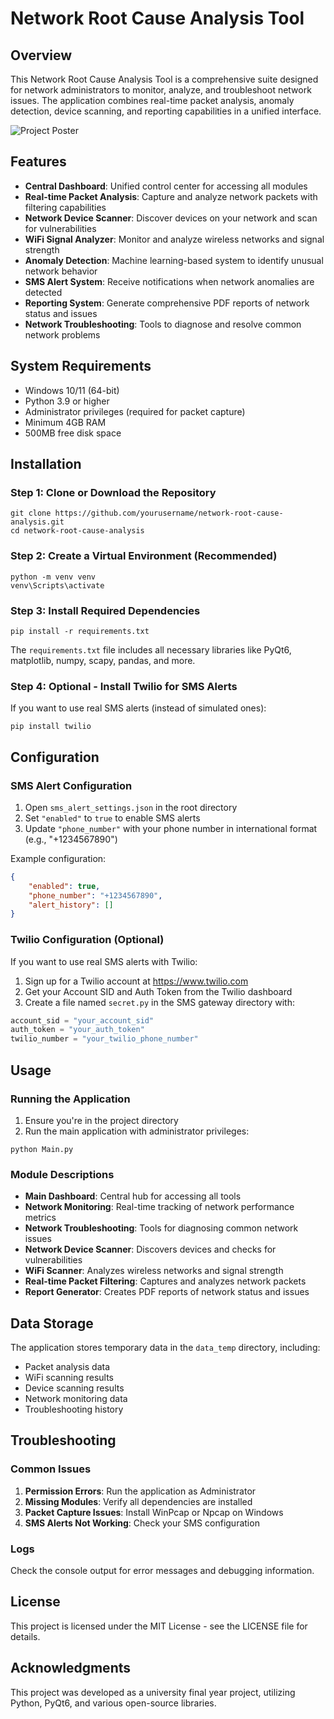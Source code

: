 # Network Root Cause Analysis Tool

## Overview

This Network Root Cause Analysis Tool is a comprehensive suite designed for network administrators to monitor, analyze, and troubleshoot network issues. The application combines real-time packet analysis, anomaly detection, device scanning, and reporting capabilities in a unified interface.

![Project Poster](../Final_Year_Project.png)



## Features

- **Central Dashboard**: Unified control center for accessing all modules
- **Real-time Packet Analysis**: Capture and analyze network packets with filtering capabilities
- **Network Device Scanner**: Discover devices on your network and scan for vulnerabilities
- **WiFi Signal Analyzer**: Monitor and analyze wireless networks and signal strength
- **Anomaly Detection**: Machine learning-based system to identify unusual network behavior
- **SMS Alert System**: Receive notifications when network anomalies are detected
- **Reporting System**: Generate comprehensive PDF reports of network status and issues
- **Network Troubleshooting**: Tools to diagnose and resolve common network problems

## System Requirements

- Windows 10/11 (64-bit)
- Python 3.9 or higher
- Administrator privileges (required for packet capture)
- Minimum 4GB RAM
- 500MB free disk space

## Installation

### Step 1: Clone or Download the Repository

```
git clone https://github.com/yourusername/network-root-cause-analysis.git
cd network-root-cause-analysis
```

### Step 2: Create a Virtual Environment (Recommended)

```
python -m venv venv
venv\Scripts\activate
```

### Step 3: Install Required Dependencies

```
pip install -r requirements.txt
```

The `requirements.txt` file includes all necessary libraries like PyQt6, matplotlib, numpy, scapy, pandas, and more.

### Step 4: Optional - Install Twilio for SMS Alerts

If you want to use real SMS alerts (instead of simulated ones):

```
pip install twilio
```

## Configuration

### SMS Alert Configuration

1. Open `sms_alert_settings.json` in the root directory
2. Set `"enabled"` to `true` to enable SMS alerts
3. Update `"phone_number"` with your phone number in international format (e.g., "+1234567890")

Example configuration:
```json
{
    "enabled": true,
    "phone_number": "+1234567890",
    "alert_history": []
}
```

### Twilio Configuration (Optional)

If you want to use real SMS alerts with Twilio:

1. Sign up for a Twilio account at https://www.twilio.com
2. Get your Account SID and Auth Token from the Twilio dashboard
3. Create a file named `secret.py` in the SMS gateway directory with:

```python
account_sid = "your_account_sid"
auth_token = "your_auth_token"
twilio_number = "your_twilio_phone_number"
```

## Usage

### Running the Application

1. Ensure you're in the project directory
2. Run the main application with administrator privileges:

```
python Main.py
```

### Module Descriptions

- **Main Dashboard**: Central hub for accessing all tools
- **Network Monitoring**: Real-time tracking of network performance metrics
- **Network Troubleshooting**: Tools for diagnosing common network issues
- **Network Device Scanner**: Discovers devices and checks for vulnerabilities
- **WiFi Scanner**: Analyzes wireless networks and signal strength
- **Real-time Packet Filtering**: Captures and analyzes network packets
- **Report Generator**: Creates PDF reports of network status and issues

## Data Storage

The application stores temporary data in the `data_temp` directory, including:
- Packet analysis data
- WiFi scanning results
- Device scanning results
- Network monitoring data
- Troubleshooting history

## Troubleshooting

### Common Issues

1. **Permission Errors**: Run the application as Administrator
2. **Missing Modules**: Verify all dependencies are installed
3. **Packet Capture Issues**: Install WinPcap or Npcap on Windows
4. **SMS Alerts Not Working**: Check your SMS configuration

### Logs

Check the console output for error messages and debugging information.

## License

This project is licensed under the MIT License - see the LICENSE file for details.

## Acknowledgments

This project was developed as a university final year project, utilizing Python, PyQt6, and various open-source libraries.
